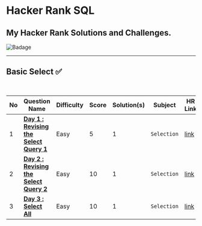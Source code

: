 # Hacker Rank SQL
## My Hacker Rank Solutions and Challenges.

![Badage](https://github.com/abheeshtsingh2803/HackerRank_SQL/assets/131380599/844ec3ed-adb1-4971-a033-c2e450108d51)

___

## Basic Select ✅

<br>

| No | Question Name | Difficulty | Score | Solution(s) | Subject | HR Link |
|--|--|--|--|--|--|--|
| 1 | [**Day 1 : Revising the Select Query 1**](solution/Revising_Select_Query.md) | Easy | 5 | 1 | `Selection` | [link](https://www.hackerrank.com/challenges/revising-the-select-query/problem?isFullScreen=true) |
| 2 | [**Day 2 : Revising the Select Query 2**](Solution/Revising_the_Select_Query_2.md) | Easy | 10 | 1 | `Selection` | [link](https://www.hackerrank.com/challenges/revising-the-select-query-2/problem?isFullScreen=true) |
| 3 | [**Day 3 : Select All**](Solution/Select_all.md) | Easy | 10 | 1 | `Selection` | [link](https://www.hackerrank.com/challenges/select-all-sql/problem?isFullScreen=true) |
